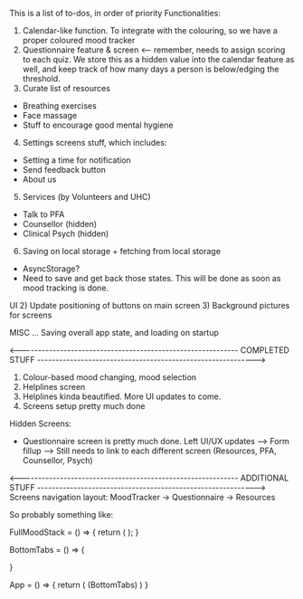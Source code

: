 This is a list of to-dos, in order of priority
Functionalities:

1. Calendar-like function. To integrate with the colouring, so we have a proper coloured mood tracker
2. Questionnaire feature & screen <-- remember, needs to assign scoring to each quiz. We store this as a hidden value into
   the calendar feature as well, and keep track of how many days a person is below/edging the threshold.
3. Curate list of resources

- Breathing exercises
- Face massage
- Stuff to encourage good mental hygiene

4. Settings screens stuff, which includes:

- Setting a time for notification
- Send feedback button
- About us

5. Services (by Volunteers and UHC)

- Talk to PFA
- Counsellor (hidden)
- Clinical Psych (hidden)

6. Saving on local storage + fetching from local storage

- AsyncStorage?
- Need to save and get back those states. This will be done as soon as mood tracking is done.

UI 2) Update positioning of buttons on main screen 3) Background pictures for screens

MISC
... Saving overall app state, and loading on startup

<------------------------------------------------------------ COMPLETED STUFF ------------------------------------------------------------>

1. Colour-based mood changing, mood selection
2. Helplines screen
3. Helplines kinda beautified. More UI updates to come.
4. Screens setup pretty much done

Hidden Screens:

- Questionnaire screen is pretty much done. Left UI/UX updates
  --> Form fillup
  --> Still needs to link to each different screen (Resources, PFA, Counsellor, Psych)

<------------------------------------------------------------ ADDITIONAL STUFF ------------------------------------------------------------>
Screens navigation layout:
MoodTracker -> Questionnaire -> Resources

So probably something like:

FullMoodStack = () => {
return (
<NavigationContainer>
<MoodStack />
<QuestionnaireStack />
<ResourcesStack />
</NavigationContainer>
);
}

BottomTabs = () => {

}

App = () => {
return (
<NavigationContainer>
(BottomTabs)
<ResourcesStack/>
<FullMoodStack/>
<Dashboard default/>
<ServicesStack/>
<SettingsStack/>
</NavigationContainer>
)
}
